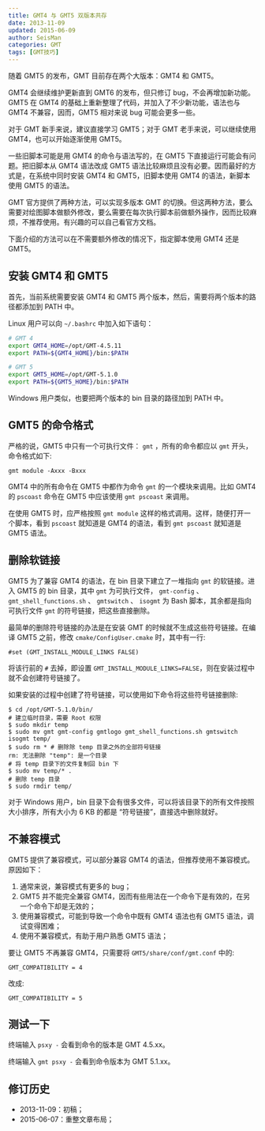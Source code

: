 ```yaml
---
title: GMT4 与 GMT5 双版本共存
date: 2013-11-09
updated: 2015-06-09
author: SeisMan
categories: GMT
tags: [GMT技巧]
---
```


随着 GMT5 的发布，GMT 目前存在两个大版本：GMT4 和 GMT5。

GMT4 会继续维护更新直到 GMT6 的发布，但只修订 bug，不会再增加新功能。GMT5 在 GMT4 的基础上重新整理了代码，并加入了不少新功能，语法也与 GMT4 不兼容，因而，GMT5 相对来说 bug 可能会更多一些。

对于 GMT 新手来说，建议直接学习 GMT5；对于 GMT 老手来说，可以继续使用 GMT4，也可以开始逐渐使用 GMT5。

一些旧脚本可能是用 GMT4 的命令与语法写的，在 GMT5 下直接运行可能会有问题。把旧脚本从 GMT4 语法改成 GMT5 语法比较麻烦且没有必要。因而最好的方式是，在系统中同时安装 GMT4 和 GMT5，旧脚本使用 GMT4 的语法，新脚本使用 GMT5 的语法。

GMT 官方提供了两种方法，可以实现多版本 GMT 的切换。但这两种方法，要么需要对绘图脚本做额外修改，要么需要在每次执行脚本前做额外操作，因而比较麻烦，不推荐使用。有兴趣的可以自己看官方文档。

下面介绍的方法可以在不需要额外修改的情况下，指定脚本使用 GMT4 还是 GMT5。

<!--more-->

## 安装 GMT4 和 GMT5

首先，当前系统需要安装 GMT4 和 GMT5 两个版本，然后，需要将两个版本的路径都添加到 PATH 中。

Linux 用户可以向 `~/.bashrc` 中加入如下语句：

``` bash
# GMT 4
export GMT4_HOME=/opt/GMT-4.5.11
export PATH=${GMT4_HOME}/bin:$PATH

# GMT 5
export GMT5_HOME=/opt/GMT-5.1.0
export PATH=${GMT5_HOME}/bin:$PATH
```

Windows 用户类似，也要把两个版本的 bin 目录的路径加到 PATH 中。

## GMT5 的命令格式

严格的说，GMT5 中只有一个可执行文件： `gmt` ，所有的命令都应以 `gmt` 开头，命令格式如下:

    gmt module -Axxx -Bxxx

GMT4 中的所有命令在 GMT5 中都作为命令 `gmt` 的一个模块来调用。比如 GMT4 的 `pscoast` 命令在 GMT5 中应该使用 `gmt pscoast` 来调用。

在使用 GMT5 时，应严格按照 `gmt module` 这样的格式调用。这样，随便打开一个脚本，看到 `pscoast` 就知道是 GMT4 的语法，看到 `gmt pscoast` 就知道是 GMT5 语法。

## 删除软链接

GMT5 为了兼容 GMT4 的语法，在 bin 目录下建立了一堆指向 `gmt` 的软链接。进入 GMT5 的 bin 目录，其中 `gmt` 为可执行文件， `gmt-config` 、`gmt_shell_functions.sh` 、 `gmtswitch` 、 `isogmt`
为 Bash 脚本，其余都是指向可执行文件 `gmt` 的符号链接，把这些直接删除。

最简单的删除符号链接的办法是在安装 GMT 的时候就不生成这些符号链接。在编译 GMT5 之前，修改 `cmake/ConfigUser.cmake` 时，其中有一行:

    #set (GMT_INSTALL_MODULE_LINKS FALSE)

将该行前的 `#` 去掉，即设置 `GMT_INSTALL_MODULE_LINKS=FALSE`，则在安装过程中就不会创建符号链接了。

如果安装的过程中创建了符号链接，可以使用如下命令将这些符号链接删除:

    $ cd /opt/GMT-5.1.0/bin/
    # 建立临时目录，需要 Root 权限
    $ sudo mkdir temp
    $ sudo mv gmt gmt-config gmtlogo gmt_shell_functions.sh gmtswitch isogmt temp/
    $ sudo rm * # 删除除 temp 目录之外的全部符号链接
    rm: 无法删除 "temp": 是一个目录
    # 将 temp 目录下的文件复制回 bin 下
    $ sudo mv temp/* .
    # 删除 temp 目录
    $ sudo rmdir temp/

对于 Windows 用户，bin 目录下会有很多文件，可以将该目录下的所有文件按照大小排序，所有大小为 6
KB 的都是 “符号链接”，直接选中删除就好。

## 不兼容模式

GMT5 提供了兼容模式，可以部分兼容 GMT4 的语法，但推荐使用不兼容模式。原因如下：

1.  通常来说，兼容模式有更多的 bug；
2.  GMT5 并不能完全兼容 GMT4，因而有些用法在一个命令下是有效的，在另一个命令下却是无效的；
3.  使用兼容模式，可能到导致一个命令中既有 GMT4 语法也有 GMT5 语法，调试变得困难；
4.  使用不兼容模式，有助于用户熟悉 GMT5 语法；

要让 GMT5 不再兼容 GMT4，只需要将 `GMT5/share/conf/gmt.conf` 中的:

    GMT_COMPATIBILITY = 4

改成:

    GMT_COMPATIBILITY = 5

## 测试一下

终端输入 `psxy -` 会看到命令的版本是 GMT 4.5.xx。

终端输入 `gmt psxy -` 会看到命令版本为 GMT 5.1.xx。

## 修订历史

-   2013-11-09：初稿；
-   2015-06-07：重整文章布局；
